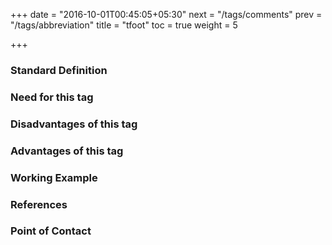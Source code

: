+++
date = "2016-10-01T00:45:05+05:30"
next = "/tags/comments"
prev = "/tags/abbreviation"
title = "tfoot"
toc = true
weight = 5

+++

<h3>Standard Definition</h3>

<h3>Need for this tag</h3>

<h3>Disadvantages of this tag</h3>

<h3>Advantages of this tag</h3>

<h3>Working Example</h3>

<h3>References</h3>

<h3>Point of Contact</h3>
